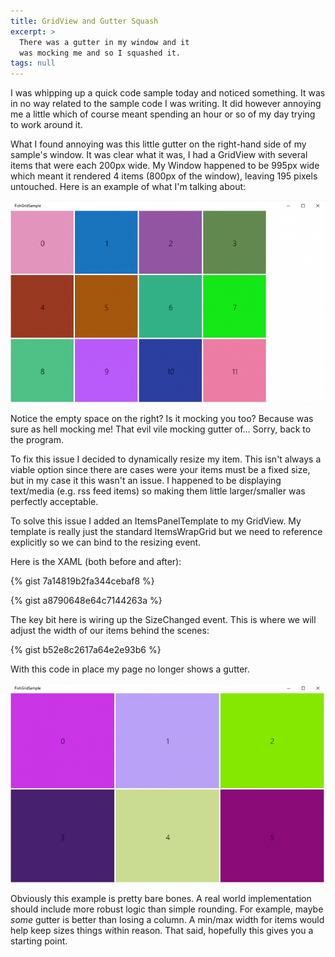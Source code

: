 ```yaml
---
title: GridView and Gutter Squash
excerpt: >
  There was a gutter in my window and it
  was mocking me and so I squashed it.
tags: null
---
```


I was whipping up a quick code sample today and noticed something. It was in no way related to the sample code I was writing. It did however annoying me a little which of course meant spending an hour or so of my day trying to work around it.

What I found annoying was this little gutter on the right-hand side of my sample's window. It was clear what it was, I had a GridView with several items that were each 200px wide. My Window happened to be 995px wide which meant it rendered 4 items (800px of the window), leaving 195 pixels untouched. Here is an example of what I'm talking about:

![](/assets/images/FishGridBroke-768x492.png)

Notice the empty space on the right? Is it mocking you too? Because was sure as hell mocking me! That evil vile mocking gutter of... Sorry, back to the program.

To fix this issue I decided to dynamically resize my item. This isn't always a viable option since there are cases were your items must be a fixed size, but in my case it this wasn't an issue. I happened to be displaying text/media (e.g. rss feed items) so making them little larger/smaller was perfectly acceptable.

To solve this issue I added an ItemsPanelTemplate to my GridView. My template is really just the standard ItemsWrapGrid but we need to reference explicitly so we can bind to the resizing event.

Here is the XAML (both before and after):

{% gist 7a14819b2fa344cebaf8 %}

{% gist a8790648e64c7144263a %}

The key bit here is wiring up the SizeChanged event. This is where we will adjust the width of our items behind the scenes:

{% gist b52e8c2617a64e2e93b6 %}

With this code in place my page no longer shows a gutter.

![](/assets/images/FishGridFixed-768x486.png)

Obviously this example is pretty bare bones. A real world implementation should include more robust logic than simple rounding. For example, maybe _some_ gutter is better than losing a column. A min/max width for items would help keep sizes things within reason. That said, hopefully this gives you a starting point.